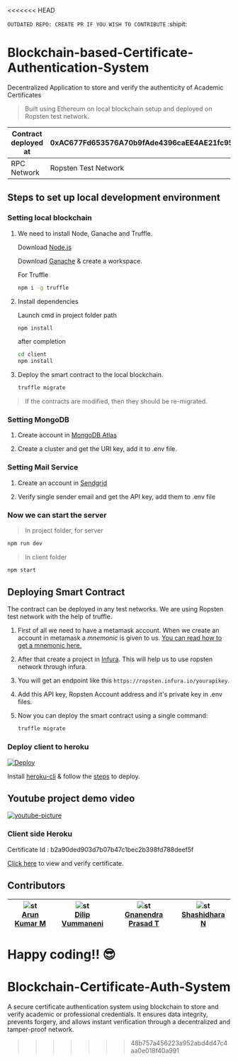 <<<<<<< HEAD

`OUTDATED REPO: CREATE PR IF YOU WISH TO CONTRIBUTE` :shipit:


# Blockchain-based-Certificate-Authentication-System
Decentralized Application to store and verify the authenticity of Academic Certificates

> Built using Ethereum on local blockchain setup and deployed on Ropsten test network.

| Contract deployed at | 0xAC677Fd653576A70b9fAde4396caEE4AE21fc95a |
| -------------------- | ------------------------------------------ |
| RPC Network          | Ropsten Test Network                       |

## Steps to set up local development environment

### Setting local blockchain

1. We need to install Node, Ganache and Truffle.
   
   Download [Node.js](https://nodejs.org/en/download/) 
    
   Download [Ganache](https://www.trufflesuite.com/ganache) & create a workspace.
   
   For Truffle
   ```bash
   npm i -g truffle
   ```

1. Install dependencies
  
   Launch cmd in project folder path
   ```bash
   npm install
   ```
   after completion
   ```bash
   cd client
   npm install
   ```

1. Deploy the smart contract to the local blockchain.

   ```bash
   truffle migrate
   ```

> If the contracts are modified, then they should be re-migrated.

### Setting MongoDB

1. Create account in [MongoDB Atlas](https://www.mongodb.com/)

1. Create a cluster and get the URI key, add it to .env file.

### Setting Mail Service

1. Create an account in [Sendgrid](https://signup.sendgrid.com/)

1. Verify single sender email and get the API key, add them to .env file

### Now we can start the server

> In project folder, for server
```bash
npm run dev
```
> In client folder
```bash
npm start
```

## Deploying Smart Contract

The contract can be deployed in any test networks. We are using Ropsten test network with the help of truffle.

1. First of all we need to have a metamask account. When we create an account in metamask a _mnemonic_ is given to us. [You can read how to get a mnemonic here.](https://support.dex.top/hc/en-us/articles/360004125614-How-to-Create-Mnemonic-Phrase-with-MetaMask-)

1. After that create a project in [Infura](https://infura.io). This will help us to use ropsten network through infura.

1. You will get an endpoint like this `https://ropsten.infura.io/yourapikey`.

1. Add this API key, Ropsten Account address and it's private key in .env files.

1. Now you can deploy the smart contract using a single command:

   ```BASH
   truffle migrate
   ```
### Deploy client to heroku

[![Deploy](https://www.herokucdn.com/deploy/button.png)](https://heroku.com/deploy)

Install [heroku-cli](https://devcenter.heroku.com/articles/heroku-cli#download-and-install) & follow the [steps](https://devcenter.heroku.com/articles/deploying-nodejs#deploy-your-application-to-heroku) to deploy.

## Youtube project demo video

[![youtube-picture](https://img.youtube.com/vi/qj-LdkTO9Ic/maxresdefault.jpg)](https://youtu.be/qj-LdkTO9Ic)


### Client side Heroku

Certificate Id : b2a90ded903d7b07b47c1bec2b398fd788deef5f

[Click here](https://sadg-university.herokuapp.com/) to view and verify certificate.

## Contributors

<!-- ALL-CONTRIBUTORS-LIST:START - Do not remove or modify this section -->
<!-- prettier-ignore -->
| ![st](https://github.com/arun664.png?size=50)<br /> [Arun Kumar M](https://github.com/arun664) | ![st](https://github.com/vummanenidilip.png?size=50)<br />  [Dilip Vummaneni](https://github.com/vummanenidilip) | ![st](https://github.com/gnanendraprasad.png?size=50)<br /> [Gnanendra Prasad T](https://github.com/gnanendraprasad) | ![st](https://github.com/shashi9690.png?size=50)<br /> [Shashidhara N](https://github.com/shashi9690)|
| :---: | :---: | :---: | :---: |
<!-- ALL-CONTRIBUTORS-LIST:END -->

Happy coding!! :sunglasses:
=======
# Blockchain-Certificate-Auth-System
A secure certificate authentication system using blockchain to store and verify academic or professional credentials. It ensures data integrity, prevents forgery, and allows instant verification through a decentralized and tamper-proof network.
>>>>>>> 48b757a456223a952abd4d47c4aa0e018f40a991
